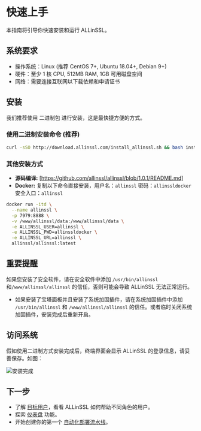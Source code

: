 # 快速上手

本指南将引导你快速安装和运行 ALLinSSL。

## 系统要求

*   操作系统：Linux (推荐 CentOS 7+, Ubuntu 18.04+, Debian 9+) 
*   硬件：至少 1 核 CPU, 512MB RAM, 1GB 可用磁盘空间
*   网络：需要连接互联网以下载依赖和申请证书

## 安装

我们推荐使用 二进制包 进行安装，这是最快捷方便的方式。

### 使用二进制安装命令 (推荐)

```bash
curl -sSO http://download.allinssl.com/install_allinssl.sh && bash install_allinssl.sh allinssl
```

### 其他安装方式
*   **源码编译:** [https://github.com/allinssl/allinssl/blob/1.0.1/README.md]
*   **Docker:** 复制以下命令直接安装，用户名：`allinssl`    密码：`allinssldocker`    安全入口：`allinssl`
```bash
docker run -itd \
  --name allinssl \
  -p 7979:8888 \
  -v /www/allinssl/data:/www/allinssl/data \
  -e ALLINSSL_USER=allinssl \
  -e ALLINSSL_PWD=allinssldocker \
  -e ALLINSSL_URL=allinssl \
  allinssl/allinssl:latest
```

## 重要提醒

如果您安装了安全软件，请在安全软件中添加 `/usr/bin/allinssl`和`/www/allinssl/allinssl` 的信任，否则可能会导致 ALLinSSL 无法正常运行。

* 如果安装了宝塔面板并且安装了系统加固插件，请在系统加固插件中添加 `/usr/bin/allinssl` 和 `/www/allinssl/allinssl` 的信任。或者临时关闭系统加固插件，安装完成后重新开启。

## 访问系统

假如使用二进制方式安装完成后，终端界面会显示 ALLinSSL 的登录信息，请妥善保存。如图：

![安装完成](/images/install_success.png)

## 下一步

*   了解 [目标用户](./who-is-it-for.md)，看看 ALLinSSL 如何帮助不同角色的用户。
*   探索 [仪表盘](../features/dashboard.md) 功能。
*   开始创建你的第一个 [自动化部署流水线](../features/automation-workflows.md)。
